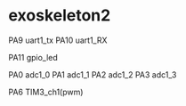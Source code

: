 # exoskeleton2

PA9	uart1_tx
PA10	uart1_RX

PA11	gpio_led

PA0	adc1_0
PA1	adc1_1
PA2	adc1_2
PA3	adc1_3

PA6	TIM3_ch1(pwm)

